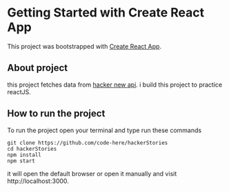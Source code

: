 # Getting Started with Create React App

This project was bootstrapped with [Create React App](https://github.com/facebook/create-react-app).

## About project

this project fetches data from [hacker new api](https://hn.algolia.com/api).
i build this project to practice reactJS.


## How to run the project
To run the project open your terminal and type run these commands

	git clone https://github.com/code-here/hackerStories
	cd hackerStories
	npm install
	npm start

it will open the default browser or open it manually and
visit http://localhost:3000.
